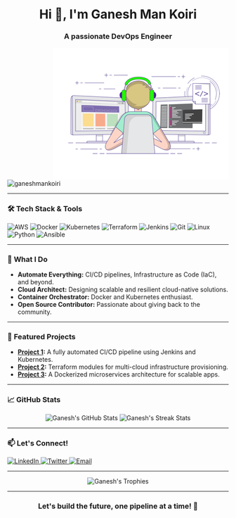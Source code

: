 <h1 align="center">Hi 👋, I'm Ganesh Man Koiri</h1>
<h3 align="center">A passionate DevOps Engineer </h3>

<img align="right" alt="Coding" width="400" src="https://raw.githubusercontent.com/devSouvik/devSouvik/master/gif3.gif">

<p align="left"> 
  <img src="https://komarev.com/ghpvc/?username=ganeshmankoiri&label=Profile%20views&color=0e75b6&style=flat" alt="ganeshmankoiri" /> 
</p>

---

### 🛠️ **Tech Stack & Tools**
<p align="left">
  <img src="https://img.shields.io/badge/-AWS-232F3E?style=flat&logo=amazon-aws&logoColor=white" alt="AWS">
  <img src="https://img.shields.io/badge/-Docker-2496ED?style=flat&logo=docker&logoColor=white" alt="Docker">
  <img src="https://img.shields.io/badge/-Kubernetes-326CE5?style=flat&logo=kubernetes&logoColor=white" alt="Kubernetes">
  <img src="https://img.shields.io/badge/-Terraform-623CE4?style=flat&logo=terraform&logoColor=white" alt="Terraform">
  <img src="https://img.shields.io/badge/-Jenkins-D24939?style=flat&logo=jenkins&logoColor=white" alt="Jenkins">
  <img src="https://img.shields.io/badge/-Git-F05032?style=flat&logo=git&logoColor=white" alt="Git">
  <img src="https://img.shields.io/badge/-Linux-FCC624?style=flat&logo=linux&logoColor=black" alt="Linux">
  <img src="https://img.shields.io/badge/-Python-3776AB?style=flat&logo=python&logoColor=white" alt="Python">
  <img src="https://img.shields.io/badge/-Ansible-EE0000?style=flat&logo=ansible&logoColor=white" alt="Ansible">
</p>

---

### 🚀 **What I Do**
- **Automate Everything:** CI/CD pipelines, Infrastructure as Code (IaC), and beyond.
- **Cloud Architect:** Designing scalable and resilient cloud-native solutions.
- **Container Orchestrator:** Docker and Kubernetes enthusiast.
- **Open Source Contributor:** Passionate about giving back to the community.

---

### 🌟 **Featured Projects**
- **[Project 1](#):** A fully automated CI/CD pipeline using Jenkins and Kubernetes.
- **[Project 2](#):** Terraform modules for multi-cloud infrastructure provisioning.
- **[Project 3](#):** A Dockerized microservices architecture for scalable apps.

---

### 📈 **GitHub Stats**
<p align="center">
  <img src="https://github-readme-stats.vercel.app/api?username=ganeshmankoiri&show_icons=true&theme=radical" alt="Ganesh's GitHub Stats">
  <img src="https://github-readme-streak-stats.herokuapp.com/?user=ganeshmankoiri&theme=radical" alt="Ganesh's Streak Stats">
</p>

---

### 📫 **Let's Connect!**
<p align="left">
  <a href="https://linkedin.com/in/ganeshmankoiri" target="_blank">
    <img src="https://img.shields.io/badge/-LinkedIn-0A66C2?style=flat&logo=linkedin&logoColor=white" alt="LinkedIn">
  </a>
  <a href="https://twitter.com/ganeshmankoiri" target="_blank">
    <img src="https://img.shields.io/badge/-Twitter-1DA1F2?style=flat&logo=twitter&logoColor=white" alt="Twitter">
  </a>
  <a href="mailto:ganeshman1515@gmail.com" target="_blank">
    <img src="https://img.shields.io/badge/-Email-EA4335?style=flat&logo=gmail&logoColor=white" alt="Email">
  </a>
</p>

---

<p align="center"> 
  <img src="https://github-profile-trophy.vercel.app/?username=ganeshmankoiri&theme=onedark" alt="Ganesh's Trophies">
</p>

---

<h3 align="center">Let's build the future, one pipeline at a time! 🚀</h3>
